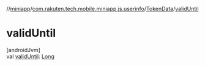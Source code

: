 //[miniapp](../../../index.md)/[com.rakuten.tech.mobile.miniapp.js.userinfo](../index.md)/[TokenData](index.md)/[validUntil](valid-until.md)

# validUntil

[androidJvm]\
val [validUntil](valid-until.md): [Long](https://kotlinlang.org/api/latest/jvm/stdlib/kotlin/-long/index.html)
